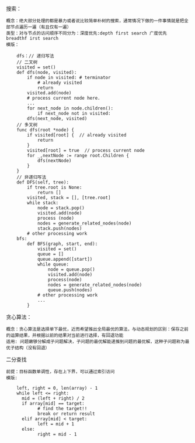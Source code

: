 
   搜索：
	
	概念：绝大部分处理的都是暴力或者说比较简单朴树的搜索，通常情况下做的一件事情就是把全部节点遍历一遍（有且仅有一遍）
	类型：对与节点的访问顺序不同分为：深度优先:depth first search 广度优先 breadthf irst search
	模版：

		dfs：// 递归写法
		// 二叉树
		visited = set() 
		def dfs(node, visited):
		    if node in visited: # terminator
		    	# already visited 
		    	return 
			visited.add(node) 
			# process current node here. 
			...
			for next_node in node.children(): 
				if next_node not in visited: 
			dfs(next_node, visited)
		// 多叉树
		func dfs(root *node) {
			if visited[root] {  // already visited
				return
			}
			visited[root] = true  // process current node
			for _,nextNode := range root.Children {
				dfs(nextNode)	
			}
		}
		// 非递归写法
		def DFS(self, tree): 
			if tree.root is None: 
				return [] 
			visited, stack = [], [tree.root]
			while stack: 
				node = stack.pop() 
				visited.add(node)
				process (node) 
				nodes = generate_related_nodes(node) 
				stack.push(nodes) 
			# other processing work 
		bfs:
			def BFS(graph, start, end):
			    visited = set()
				queue = [] 
				queue.append([start]) 
				while queue: 
					node = queue.pop() 
					visited.add(node)
					process(node) 
					nodes = generate_related_nodes(node) 
					queue.push(nodes)
				# other processing work 
				...
			}
贪心算法：
	
	概念：贪心算法是选择单下最优，近而希望推出全局最优的算法，与动态规划的区别：保存之前的运算结果，并根据以前的结果对当前进行选择，有回退功能
	适用: 问题嫩够分解成子问题解决，子问题的最优解能递推到问题的最优解，这种子问题称为最优子结构（没有回退）
二分查找
	
	前提：目标函数单调性，存在上下界，可以通过索引访问
	模版:
		
		left, right = 0, len(array) - 1 
		while left <= right: 
		  mid = (left + right) / 2 
		  if array[mid] == target: 
			    # find the target!! 
			    break or return result 
		  elif array[mid] < target: 
			    left = mid + 1 
		  else: 
			    right = mid - 1
